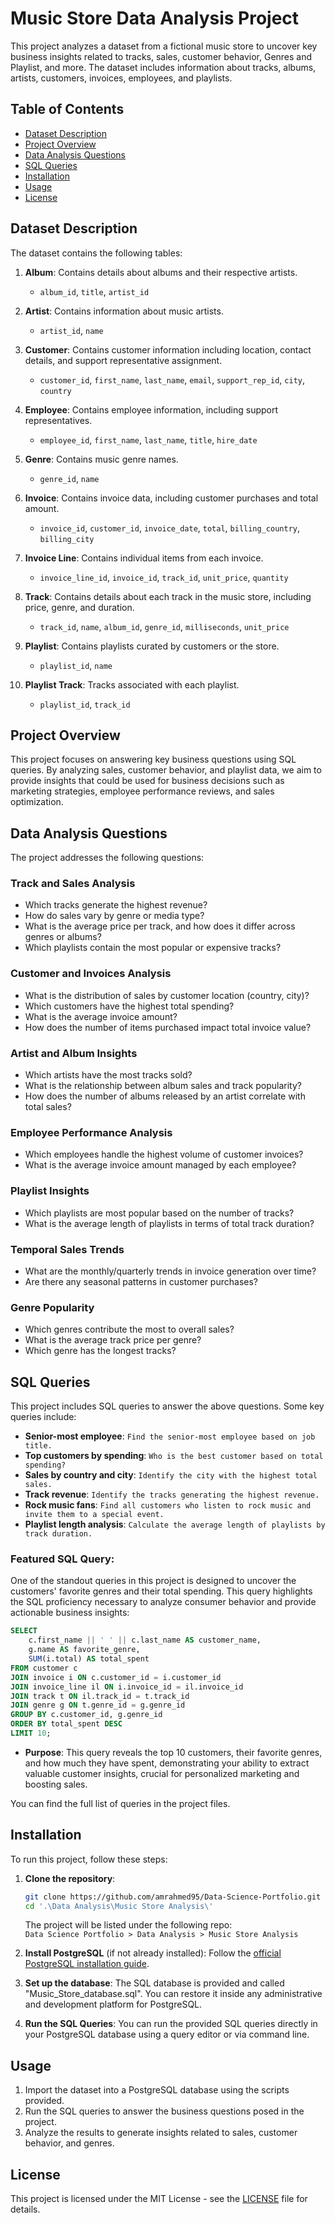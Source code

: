 # Music Store Data Analysis Project

This project analyzes a dataset from a fictional music store to uncover key business insights related to tracks, sales, customer behavior, Genres and Playlist, and more. The dataset includes information about tracks, albums, artists, customers, invoices, employees, and playlists.

## Table of Contents
- [Dataset Description](#dataset-description)
- [Project Overview](#project-overview)
- [Data Analysis Questions](#data-analysis-questions)
- [SQL Queries](#sql-queries)
- [Installation](#installation)
- [Usage](#usage)
- [License](#license)

## Dataset Description

The dataset contains the following tables:

1. **Album**: Contains details about albums and their respective artists.
   - `album_id`, `title`, `artist_id`

2. **Artist**: Contains information about music artists.
   - `artist_id`, `name`

3. **Customer**: Contains customer information including location, contact details, and support representative assignment.
   - `customer_id`, `first_name`, `last_name`, `email`, `support_rep_id`, `city`, `country`

4. **Employee**: Contains employee information, including support representatives.
   - `employee_id`, `first_name`, `last_name`, `title`, `hire_date`

5. **Genre**: Contains music genre names.
   - `genre_id`, `name`

6. **Invoice**: Contains invoice data, including customer purchases and total amount.
   - `invoice_id`, `customer_id`, `invoice_date`, `total`, `billing_country`, `billing_city`

7. **Invoice Line**: Contains individual items from each invoice.
   - `invoice_line_id`, `invoice_id`, `track_id`, `unit_price`, `quantity`

8. **Track**: Contains details about each track in the music store, including price, genre, and duration.
   - `track_id`, `name`, `album_id`, `genre_id`, `milliseconds`, `unit_price`

9. **Playlist**: Contains playlists curated by customers or the store.
   - `playlist_id`, `name`

10. **Playlist Track**: Tracks associated with each playlist.
    - `playlist_id`, `track_id`

## Project Overview

This project focuses on answering key business questions using SQL queries. By analyzing sales, customer behavior, and playlist data, we aim to provide insights that could be used for business decisions such as marketing strategies, employee performance reviews, and sales optimization.

## Data Analysis Questions

The project addresses the following questions:

### Track and Sales Analysis
- Which tracks generate the highest revenue?
- How do sales vary by genre or media type?
- What is the average price per track, and how does it differ across genres or albums?
- Which playlists contain the most popular or expensive tracks?

### Customer and Invoices Analysis
- What is the distribution of sales by customer location (country, city)?
- Which customers have the highest total spending?
- What is the average invoice amount?
- How does the number of items purchased impact total invoice value?

### Artist and Album Insights
- Which artists have the most tracks sold?
- What is the relationship between album sales and track popularity?
- How does the number of albums released by an artist correlate with total sales?

### Employee Performance Analysis
- Which employees handle the highest volume of customer invoices?
- What is the average invoice amount managed by each employee?

### Playlist Insights
- Which playlists are most popular based on the number of tracks?
- What is the average length of playlists in terms of total track duration?

### Temporal Sales Trends
- What are the monthly/quarterly trends in invoice generation over time?
- Are there any seasonal patterns in customer purchases?

### Genre Popularity
- Which genres contribute the most to overall sales?
- What is the average track price per genre?
- Which genre has the longest tracks?

## SQL Queries

This project includes SQL queries to answer the above questions. Some key queries include:
- **Senior-most employee**: `Find the senior-most employee based on job title.`
- **Top customers by spending**: `Who is the best customer based on total spending?`
- **Sales by country and city**: `Identify the city with the highest total sales.`
- **Track revenue**: `Identify the tracks generating the highest revenue.`
- **Rock music fans**: `Find all customers who listen to rock music and invite them to a special event.`
- **Playlist length analysis**: `Calculate the average length of playlists by track duration.`


### Featured SQL Query:

One of the standout queries in this project is designed to uncover the customers' favorite genres and their total spending. This query highlights the SQL proficiency necessary to analyze consumer behavior and provide actionable business insights:

```sql
SELECT 
    c.first_name || ' ' || c.last_name AS customer_name,
    g.name AS favorite_genre,
    SUM(i.total) AS total_spent
FROM customer c
JOIN invoice i ON c.customer_id = i.customer_id
JOIN invoice_line il ON i.invoice_id = il.invoice_id
JOIN track t ON il.track_id = t.track_id
JOIN genre g ON t.genre_id = g.genre_id
GROUP BY c.customer_id, g.genre_id
ORDER BY total_spent DESC
LIMIT 10;
```

- **Purpose**: This query reveals the top 10 customers, their favorite genres, and how much they have spent, demonstrating your ability to extract valuable customer insights, crucial for personalized marketing and boosting sales.
  
You can find the full list of queries in the project files.

## Installation

To run this project, follow these steps:

1. **Clone the repository**:
    ```bash
    git clone https://github.com/amrahmed95/Data-Science-Portfolio.git
    cd '.\Data Analysis\Music Store Analysis\'
    ```
   The project will be listed under the following repo:  
   `Data Science Portfolio > Data Analysis > Music Store Analysis`

2. **Install PostgreSQL** (if not already installed):
    Follow the [official PostgreSQL installation guide](https://www.postgresql.org/download/).

3. **Set up the database**:
   The SQL database is provided and called "Music_Store_database.sql". You can restore it inside any administrative and development platform for PostgreSQL.

4. **Run the SQL Queries**:
   You can run the provided SQL queries directly in your PostgreSQL database using a query editor or via command line.

## Usage

1. Import the dataset into a PostgreSQL database using the scripts provided.
2. Run the SQL queries to answer the business questions posed in the project.
3. Analyze the results to generate insights related to sales, customer behavior, and genres.

## License

This project is licensed under the MIT License - see the [LICENSE](LICENSE) file for details.
